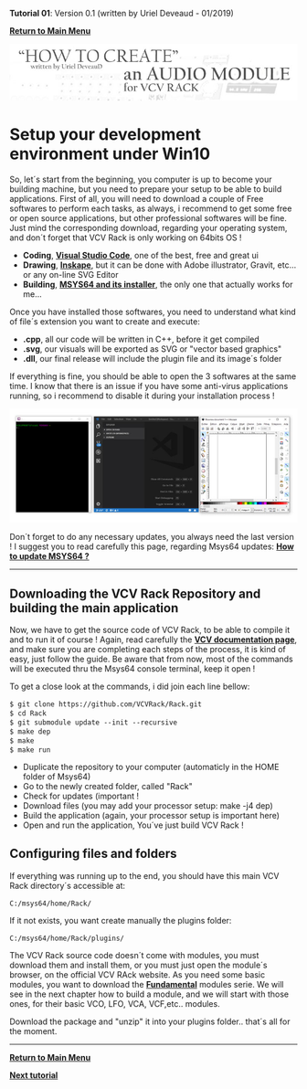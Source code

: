 **Tutorial 01**: Version 0.1 (written by Uriel Deveaud - 01/2019) 

[**Return to Main Menu**](../README.md)

![](images/header.jpg)

# Setup your development environment under Win10

So, let´s start from the beginning, you computer is up to become your building machine, but you need to prepare your setup to be able to build applications. First of all, you will need to download a couple of Free softwares to perform each tasks, as always, i recommend to get some free or open source applications, but other professional softwares will be fine. Just mind the corresponding download, regarding your operating system, and don´t forget that VCV Rack is only working on 64bits OS !

- **Coding**,  [**Visual Studio Code**](https://code.visualstudio.com/), one of the best, free and great ui
- **Drawing**, [**Inskape**](https://inkscape.org/), but it can be done with Adobe illustrator, Gravit, etc... or any on-line SVG Editor
- **Building**, [**MSYS64 and its installer**](https://www.msys2.org/), the only one that actually works for me...

Once you have installed those softwares, you need to understand what kind of file´s extension you want to create and execute:

- **.cpp**,  all our code will be written in C++, before it get compiled
- **.svg**, our visuals will be exported as SVG or "vector based graphics"
- **.dll**, our final release will include the plugin file and its image´s folder

If everything is fine, you should be able to open the 3 softwares at the same time. I know that there is an issue if you have some anti-virus applications running, so i recommend to disable it during your installation process !

![](images/1_software.jpg)

Don´t forget to do any necessary updates, you always need the last version ! I suggest you to read carefully this page, regarding Msys64 updates: [**How to update MSYS64 ?**](https://www.msys2.org/)

---

## Downloading the VCV Rack Repository and building the main application

Now, we have to get the source code of VCV Rack, to be able to compile it and to run it of course !
Again, read carefully the [**VCV documentation page**](https://vcvrack.com/manual/Building.html#setting-up-your-development-environment), and make sure you are completing each steps of the process, it is kind of easy, just follow the guide.
Be aware that from now, most of the commands will be executed thru the Msys64 console terminal, keep it open !

To get a close look at the commands, i did join each line bellow:
```
$ git clone https://github.com/VCVRack/Rack.git
$ cd Rack
$ git submodule update --init --recursive
$ make dep
$ make
$ make run
```
- Duplicate the repository to your computer (automaticly in the HOME folder of Msys64)
- Go to the newly created folder, called "Rack"
- Check for updates (important !
- Download files (you may add your processor setup: make -j4 dep)
- Build the application (again, your processor setup is important here)
- Open and run the application, You´ve just build VCV Rack !



## Configuring files and folders

If everything was running up to the end, you should have this main VCV Rack directory´s accessible at:
```
C:/msys64/home/Rack/
```
If it not exists, you want create manually the plugins folder:
```
C:/msys64/home/Rack/plugins/
```

The VCV Rack source code doesn´t come with modules, you must download them and install them, or you must just open the module´s browser, on the official VCV RAck website. As you need some basic modules, you want to download the [**Fundamental**](https://github.com/VCVRack/Fundamental) modules serie. We will see in the next chapter how to build a module, and we will start with those ones, for their basic VCO, LFO, VCA, VCF,etc.. modules.

Download the package and "unzip" it into your plugins folder.. that´s all for the moment.

---

[**Return to Main Menu**](../README.md)

[**Next tutorial**](tutorial_2.md)
